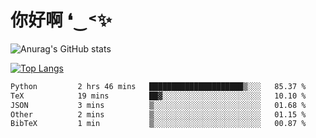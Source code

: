 # 你好啊 ❛‿˂✨

![Anurag's GitHub stats](https://github-readme-stats.vercel.app/api?username=ZombieFly&count_private=true&show_icons=true)

[![Top Langs](https://github-readme-stats.vercel.app/api/top-langs/?username=ZombieFly&layout=compact&count_private=true&hide=Ruby,makefile)](https://github.com/anuraghazra/github-readme-stats)

<!--START_SECTION:waka-->

```txt
Python         2 hrs 46 mins   █████████████████████▒░░░   85.37 %
TeX            19 mins         ██▓░░░░░░░░░░░░░░░░░░░░░░   10.10 %
JSON           3 mins          ▒░░░░░░░░░░░░░░░░░░░░░░░░   01.68 %
Other          2 mins          ▒░░░░░░░░░░░░░░░░░░░░░░░░   01.15 %
BibTeX         1 min           ▒░░░░░░░░░░░░░░░░░░░░░░░░   00.87 %
```

<!--END_SECTION:waka-->
